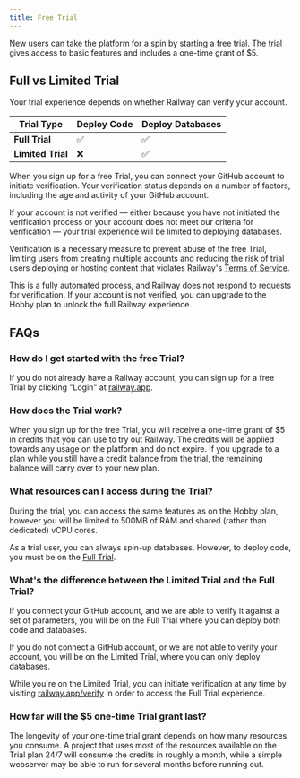 ```yaml
---
title: Free Trial
---
```


New users can take the platform for a spin by starting a free trial. The trial gives access to basic features and includes a one-time grant of $5.

## Full vs Limited Trial

Your trial experience depends on whether Railway can verify your account.

| Trial Type        | Deploy Code | Deploy Databases |
| ----------------- | ----------- | ---------------- |
| **Full Trial**    | ✅          | ✅               |
| **Limited Trial** | ❌          | ✅               |

When you sign up for a free Trial, you can connect your GitHub account to initiate verification. Your verification status depends on a number of factors, including the age and activity of your GitHub account.

If your account is not verified — either because you have not initiated the verification process or your account does not meet our criteria for verification — your trial experience will be limited to deploying databases.

Verification is a necessary measure to prevent abuse of the free Trial, limiting users from creating multiple accounts and reducing the risk of trial users deploying or hosting content that violates Railway's [Terms of Service](https://railway.app/legal/fair-use).

This is a fully automated process, and Railway does not respond to requests for verification. If your account is not verified, you can upgrade to the Hobby plan to unlock the full Railway experience.

## FAQs

### How do I get started with the free Trial?

If you do not already have a Railway account, you can sign up for a free Trial by clicking "Login" at [railway.app](https://railway.app/).

### How does the Trial work?

When you sign up for the free Trial, you will receive a one-time grant of $5 in credits that you can use to try out Railway. The credits will be applied towards any usage on the platform and do not expire. If you upgrade to a plan while you still have a credit balance from the trial, the remaining balance will carry over to your new plan.

### What resources can I access during the Trial?

During the trial, you can access the same features as on the Hobby plan, however you will be limited to 500MB of RAM and shared (rather than dedicated) vCPU cores.

As a trial user, you can always spin-up databases. However, to deploy code, you must be on the [Full Trial](#full-vs-limited-trial).

### What's the difference between the Limited Trial and the Full Trial?

If you connect your GitHub account, and we are able to verify it against a set of parameters, you will be on the Full Trial where you can deploy both code and databases.

If you do not connect a GitHub account, or we are not able to verify your account, you will be on the Limited Trial, where you can only deploy databases.

While you're on the Limited Trial, you can initiate verification at any time by visiting [railway.app/verify](https://railway.app/verify) in order to access the Full Trial experience.

### How far will the $5 one-time Trial grant last?

The longevity of your one-time trial grant depends on how many resources you consume. A project that uses most of the resources available on the Trial plan 24/7 will consume the credits in roughly a month, while a simple webserver may be able to run for several months before running out.
